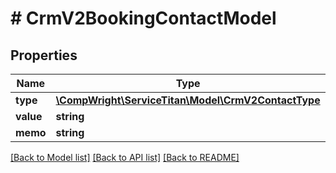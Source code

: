 # # CrmV2BookingContactModel

## Properties

Name | Type | Description | Notes
------------ | ------------- | ------------- | -------------
**type** | [**\CompWright\ServiceTitan\Model\CrmV2ContactType**](CrmV2ContactType.md) |  |
**value** | **string** |  |
**memo** | **string** |  | [optional]

[[Back to Model list]](../../README.md#models) [[Back to API list]](../../README.md#endpoints) [[Back to README]](../../README.md)
